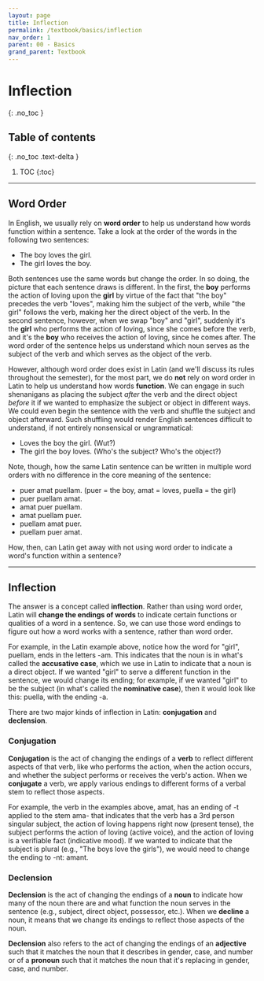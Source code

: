 ```yaml
---
layout: page
title: Inflection
permalink: /textbook/basics/inflection
nav_order: 1
parent: 00 - Basics
grand_parent: Textbook
---
```


# Inflection
{: .no_toc }

## Table of contents
{: .no_toc .text-delta }

1. TOC
{:toc}

***

## Word Order

In English, we usually rely on **word order** to help us understand how words function within a sentence. Take a look at the order of the words in the following two sentences:

* The boy loves the girl.
* The girl loves the boy.

Both sentences use the same words but change the order. In so doing, the picture that each sentence draws is different. In the first, the **boy** performs the action of loving upon the **girl** by virtue of the fact that "the boy" precedes the verb "loves", making him the subject of the verb, while "the girl" follows the verb, making her the direct object of the verb. In the second sentence, however, when we swap "boy" and "girl", suddenly it's the **girl** who performs the action of loving, since she comes before the verb, and it's the **boy** who receives the action of loving, since he comes after. The word order of the sentence helps us understand which noun serves as the subject of the verb and which serves as the object of the verb.

However, although word order does exist in Latin (and we'll discuss its rules throughout the semester), for the most part, we do **not** rely on word order in Latin to help us understand how words **function**. We can engage in such shenanigans as placing the subject *after* the verb and the direct object *before* it if we wanted to emphasize the subject or object in different ways. We could even begin the sentence with the verb and shuffle the subject and object afterward. Such shuffling would render English sentences difficult to understand, if not entirely nonsensical or ungrammatical:

* Loves the boy the girl. (Wut?)
* The girl the boy loves. (Who's the subject? Who's the object?)

Note, though, how the same Latin sentence can be written in multiple word orders with no difference in the core meaning of the sentence:
* puer amat puellam. (puer = the boy, amat = loves, puella = the girl)
* puer puellam amat.
* amat puer puellam.
* amat puellam puer.
* puellam amat puer.
* puellam puer amat.

How, then, can Latin get away with not using word order to indicate a word's function within a sentence?

***

## Inflection

The answer is a concept called **inflection**. Rather than using word order, Latin will **change the endings of words** to indicate certain functions or qualities of a word in a sentence. So, we can use those word endings to figure out how a word works with a sentence, rather than word order.

For example, in the Latin example above, notice how the word for "girl", puellam, ends in the letters -am. This indicates that the noun is in what's called the **accusative case**, which we use in Latin to indicate that a noun is a direct object. If we wanted "girl" to serve a different function in the sentence, we would change its ending; for example, if we wanted "girl" to be the subject (in what's called the **nominative case**), then it would look like this: puella, with the ending -a.

There are two major kinds of inflection in Latin: **conjugation** and **declension**.

### Conjugation

**Conjugation** is the act of changing the endings of a **verb** to reflect different aspects of that verb, like who performs the action, when the action occurs, and whether the subject performs or receives the verb's action. When we **conjugate** a verb, we apply various endings to different forms of a verbal stem to reflect those aspects.

For example, the verb in the examples above, amat, has an ending of -t applied to the stem ama- that indicates that the verb has a 3rd person singular subject, the action of loving happens right now (present tense), the subject performs the action of loving (active voice), and the action of loving is a verifiable fact (indicative mood). If we wanted to indicate that the subject is plural (e.g., "The boys love the girls"), we would need to change the ending to -nt: amant.

### Declension

**Declension** is the act of changing the endings of a **noun** to indicate how many of the noun there are and what function the noun serves in the sentence (e.g., subject, direct object, possessor, etc.). When we **decline** a noun, it means that we change its endings to reflect those aspects of the noun.

**Declension** also refers to the act of changing the endings of an **adjective** such that it matches the noun that it describes in gender, case, and number or of a **pronoun** such that it matches the noun that it's replacing in gender, case, and number.
